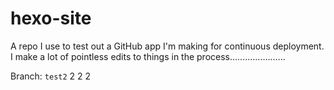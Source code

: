 # hexo-site

A repo I use to test out a GitHub app I'm making for continuous deployment. I make a lot of pointless edits to things in the process......................

Branch: `test2`    2 2 2 
